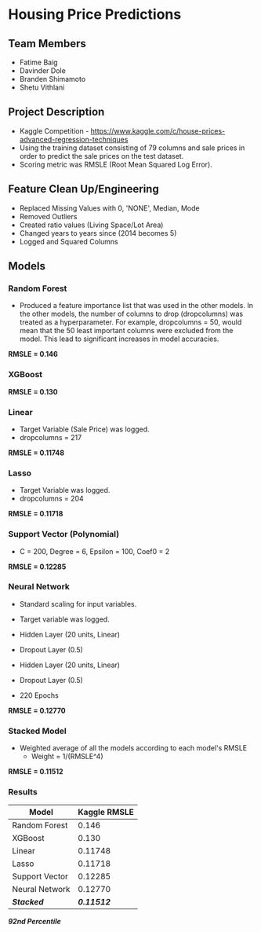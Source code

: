 # Housing Price Predictions

## Team Members
- Fatime Baig
- Davinder Dole
- Branden Shimamoto
- Shetu Vithlani

## Project Description
- Kaggle Competition - https://www.kaggle.com/c/house-prices-advanced-regression-techniques
- Using the training dataset consisting of 79 columns and sale prices in order to predict the sale prices on the test dataset.
- Scoring metric was RMSLE (Root Mean Squared Log Error).

## Feature Clean Up/Engineering
- Replaced Missing Values with 0, 'NONE', Median, Mode
- Removed Outliers
- Created ratio values (Living Space/Lot Area)
- Changed years to years since (2014 becomes 5)
- Logged and Squared Columns

## Models
### Random Forest
- Produced a feature importance list that was used in the other models. In the other models, the number of columns to drop (dropcolumns) was treated as a hyperparameter. For example, dropcolumns = 50, would mean that the 50 least important columns were excluded from the model. This lead to significant increases in model accuracies.

**RMSLE = 0.146**

### XGBoost
**RMSLE = 0.130**

### Linear 
- Target Variable (Sale Price) was logged.
- dropcolumns = 217

**RMSLE = 0.11748**

### Lasso
- Target Variable was logged.
- dropcolumns = 204

**RMSLE = 0.11718**

### Support Vector (Polynomial)
- C = 200, Degree = 6, Epsilon = 100, Coef0 = 2

**RMSLE = 0.12285**

### Neural Network
- Standard scaling for input variables.
- Target variable was logged.

- Hidden Layer (20 units, Linear)
- Dropout Layer (0.5)
- Hidden Layer (20 units, Linear)
- Dropout Layer (0.5)
- 220 Epochs

**RMSLE = 0.12770**

### Stacked Model
- Weighted average of all the models according to each model's RMSLE
  - Weight = 1/(RMSLE^4)

**RMSLE = 0.11512**

### Results
Model | Kaggle RMSLE
--- | ---
Random Forest | 0.146
XGBoost | 0.130
Linear | 0.11748
Lasso | 0.11718
Support Vector | 0.12285
Neural Network | 0.12770
**_Stacked_** | **_0.11512_** |

**_92nd Percentile_**

